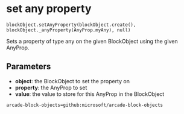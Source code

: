 # set any property

```sig
blockObject.setAnyProperty(blockObject.create(), blockObject._anyProperty(AnyProp.myAny), null)
```

Sets a property of type any on the given BlockObject using the given AnyProp.

## Parameters

* **object**: the BlockObject to set the property on
* **property**: the AnyProp to set
* **value**: the value to store for this AnyProp in the BlockObject

```package
arcade-block-objects=github:microsoft/arcade-block-objects
```
